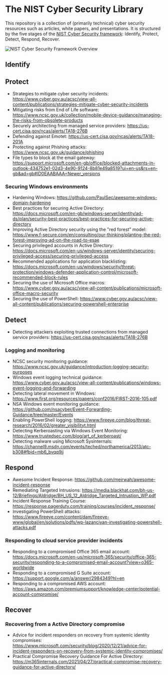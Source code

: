 # The NIST Cyber Security Library
This repository is a collection of (primarily technical) cyber security resources such as articles, white papers, and presentations. It is structured by the five stages of the [NIST Cyber Security framework](https://www.nist.gov/cyberframework): Identify, Protect, Detect, Respond, Recover.

![NIST Cyber Security Framework Overview](https://i.imgur.com/VSLgKPZ.png)
## Identify
## Protect
* Strategies to mitigate cyber security incidents: https://www.cyber.gov.au/acsc/view-all-content/publications/strategies-mitigate-cyber-security-incidents
* Mitigating risks from End of Life software: https://www.ncsc.gov.uk/collection/mobile-device-guidance/managing-the-risks-from-obsolete-products
* Securely architecting from managed service providers: https://us-cert.cisa.gov/ncas/alerts/TA18-276B
* Defending against Emotet: https://us-cert.cisa.gov/ncas/alerts/TA18-201A
* Protecting against Phishing attacks: https://www.ncsc.gov.uk/guidance/phishing
* File types to block at the email gateway: https://support.microsoft.com/en-gb/office/blocked-attachments-in-outlook-434752e1-02d3-4e90-9124-8b81e49a8519?ui=en-us&rs=en-gb&ad=gb#ID0EAABAAA=Newer_versions
### Securing Windows environments
* Hardening Windows: https://github.com/PaulSec/awesome-windows-domain-hardening
* Best practices for securing Active Directory: https://docs.microsoft.com/en-gb/windows-server/identity/ad-ds/plan/security-best-practices/best-practices-for-securing-active-directory
* Improving Active Directory security using the "red forest" model: https://www.f-secure.com/en/consulting/our-thinking/planting-the-red-forest-improving-ad-on-the-road-to-esae
* Securing privileged accounts in Active Directory: https://docs.microsoft.com/en-us/windows-server/identity/securing-privileged-access/securing-privileged-access
* Recommended applications for application blacklisting: https://docs.microsoft.com/en-us/windows/security/threat-protection/windows-defender-application-control/microsoft-recommended-block-rules
* Securing the use of Microsoft Office macros: https://www.cyber.gov.au/acsc/view-all-content/publications/microsoft-office-macro-security
* Securing the use of PowerShell: https://www.cyber.gov.au/acsc/view-all-content/publications/securing-powershell-enterprise
## Detect
* Detecting attackers exploiting trusted connections from managed service providers: https://us-cert.cisa.gov/ncas/alerts/TA18-276B
### Logging and monitoring
* NCSC security monitoring guidance: https://www.ncsc.gov.uk/guidance/introduction-logging-security-purposes
* Windows event logging technical guidance: https://www.cyber.gov.au/acsc/view-all-content/publications/windows-event-logging-and-forwarding
* Detecting lateral movement in Windows: https://www.first.org/resources/papers/conf2016/FIRST-2016-105.pdf
* NSA Windows event monitoring guidance: https://github.com/nsacyber/Event-Forwarding-Guidance/tree/master/Events
* Enabling PowerShell logging: https://www.fireeye.com/blog/threat-research/2016/02/greater_visibilityt.html
* Detecting Kerberoasting via Windows Event Monitoring: https://www.trustedsec.com/blog/art_of_kerberoast/
* Detecting malware using Microsoft Sysinternals: https://channel9.msdn.com/events/teched/northamerica/2013/atc-b308#fbid=mb6_bvqq9jj
## Respond
* Awesome Incident Response: https://github.com/meirwah/awesome-incident-response
* Remediating Targeted Intrusions: https://media.blackhat.com/bh-us-12/Briefings/Aldridge/BH_US_12_Aldridge_Targeted_Intrustion_WP.pdf
* Incident Response Training Course: https://response.pagerduty.com/training/courses/incident_response/
* Investigating PowerShell attacks: https://www.fireeye.com/content/dam/fireeye-www/global/en/solutions/pdfs/wp-lazanciyan-investigating-powershell-attacks.pdf
### Responding to cloud service provider incidents
* Responding to a compromised Office 365 email account: https://docs.microsoft.com/en-us/microsoft-365/security/office-365-security/responding-to-a-compromised-email-account?view=o365-worldwide
* Responding to a compromised G Suite account: https://support.google.com/a/answer/2984349?hl=en
* Responding to a compromised AWS account: https://aws.amazon.com/premiumsupport/knowledge-center/potential-account-compromise/
## Recover
### Recovering from a Active Directory compromise
* Advice for incident responders on recovery from systemic identity compromises: https://www.microsoft.com/security/blog/2020/12/21/advice-for-incident-responders-on-recovery-from-systemic-identity-compromises/
* Practical Compromise Recovery Guidance For Active Directory: https://m365internals.com/2021/04/27/practical-compromise-recovery-guidance-for-active-directory/
